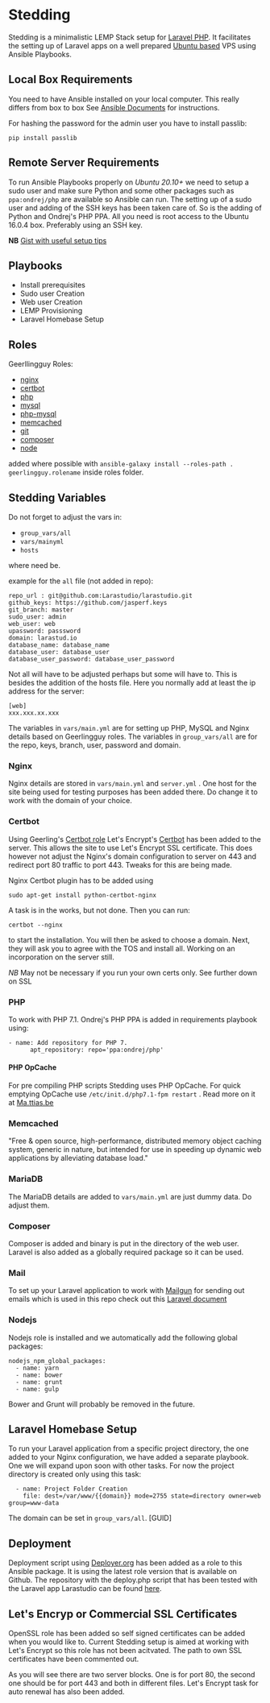 # Stedding
Stedding is a minimalistic LEMP Stack setup for [Laravel PHP](https://laravel.com/). It facilitates the setting up of Laravel apps on a well prepared [Ubuntu based](https://www.ubuntu.com/) VPS using Ansible Playbooks. 


## Local Box Requirements
You need to have Ansible installed on your local computer. This really differs from box to box See [Ansible Documents](http://docs.ansible.com/ansible/intro_installation.html) for instructions.

For hashing the password for the admin user you have to install passlib:
````
pip install passlib
````

## Remote Server Requirements
To run Ansible Playbooks properly on *Ubuntu 20.10+* we need to setup a sudo user and make sure Python and some other packages such as `ppa:ondrej/php` are available so Ansible can run. The setting up of a sudo user and adding of the SSH keys has been taken care of. So is the adding of Python and Ondrej's PHP PPA. All you need is root access to the Ubuntu 16.0.4 box. Preferably using an SSH key.

**NB** [Gist with useful setup tips](https://gist.github.com/jasperf/0be4439bbda9a324dd24e7300f357eb4)

## Playbooks

* Install prerequisites
* Sudo user Creation
* Web user Creation
* LEMP Provisioning
* Laravel Homebase Setup

## Roles

Geerllingguy Roles:
* [nginx](https://github.com/geerlingguy/ansible-role-nginx)
* [certbot](https://github.com/geerlingguy/ansible-role-certbot)
* [php](https://github.com/geerlingguy/ansible-role-php)
* [mysql](https://github.com/geerlingguy/ansible-role-mysql)
* [php-mysql](https://github.com/geerlingguy/ansible-role-php-mysql)
* [memcached](https://github.com/geerlingguy/ansible-role-memcached)
* [git](https://github.com/geerlingguy/ansible-role-git)
* [composer](https://github.com/geerlingguy/ansible-role-composer)
* [node](https://github.com/geerlingguy/ansible-role-nodejs)

added where possible with `ansible-galaxy install --roles-path . geerlingguy.rolename` inside roles folder.

## Stedding Variables
Do not forget to adjust the vars in:

* `group_vars/all` 
* `vars/mainyml` 
* `hosts`

where need be. 

example for the `all` file (not added in repo):
````
repo_url : git@github.com:Larastudio/larastudio.git
github_keys: https://github.com/jasperf.keys
git_branch: master
sudo_user: admin
web_user: web
upassword: passsword
domain: larastud.io
database_name: database_name
database_user: database_user
database_user_password: database_user_password
````
Not all will have to be adjusted perhaps but some will have to. This is besides the addition of the hosts file. Here you normally add at least the ip address for the server:
````
[web]
xxx.xxx.xx.xxx
````
The variables in `vars/main.yml` are for setting up PHP, MySQL and Nginx details based on Geerlingguy roles. The variables in `group_vars/all` are for the repo, keys, branch, user, password and domain.


### Nginx
Nginx details are stored in `vars/main.yml` and `server.yml` . One host for the site being used for testing purposes has been added there. Do change it to work with the domain of your choice.

### Certbot
Using Geerling's [Certbot role](https://github.com/geerlingguy/ansible-role-certbot) Let's Encrypt's [Certbot](https://certbot.eff.org/) has been added to the server. This allows the site to use Let's Encrypt SSL certificate. This does however not adjust the Nginx's domain configuration to server on 443 and redirect port 80 traffic to port 443. Tweaks for this are being made.

Nginx Certbot plugin has to be added using
````
sudo apt-get install python-certbot-nginx
````
A task is in the works, but not done.
Then you can run:
````
certbot --nginx
````
to start the installation. You will then be asked to choose a domain. Next, they will ask you to agree with the TOS and install all. Working on an incorporation on the server still.

*NB* May not be necessary if you run your own certs only. See further down on SSL
### PHP

To work with PHP 7.1. Ondrej's PHP PPA is added in requirements playbook using:
````
- name: Add repository for PHP 7.
      apt_repository: repo='ppa:ondrej/php'
````

#### PHP OpCache

For pre compiling PHP scripts Stedding uses PHP OpCache. For quick emptying OpCache use `/etc/init.d/php7.1-fpm restart` . Read more on it at [Ma.ttias.be](https://ma.ttias.be/how-to-clear-php-opcache/)

### Memcached
"Free & open source, high-performance, distributed memory object caching system, generic in nature, but intended for use in speeding up dynamic web applications by alleviating database load."

### MariaDB

The MariaDB details are added to `vars/main.yml` are just dummy data. Do adjust them.

### Composer

Composer is added and binary is put in the directory of the web user. Laravel is also added as a globally required package so it can be used.

### Mail
To set up your Laravel application to work with [Mailgun](https://www.mailgun.com/) for sending out emails which is used in this repo check out this [Laravel document](https://laravel.com/docs/mail) 
### Nodejs
Nodejs role is installed and we automatically add the following global packages:

````
nodejs_npm_global_packages:
  - name: yarn
  - name: bower
  - name: grunt
  - name: gulp
````

Bower and Grunt will probably be removed in the future.

## Laravel Homebase Setup

To run your Laravel application from a specific project directory, the one added to your Nginx configuration, we have added a separate playbook. One we will expand upon soon with other tasks. For now the project directory is created only using this task:
```
  - name: Project Folder Creation
    file: dest=/var/www/{{domain}} mode=2755 state=directory owner=web group=www-data
````
The domain can be set in `group_vars/all`. [GUID]

## Deployment
Deployment script using [Deployer.org](https://deployer.org/) has been added as a role to this Ansible package. It is using the latest role version that is available on Github.  The repository with the deploy.php script that has been tested with the Laravel app Larastudio can be found [here](https://github.com/jasperf/larastudio). 

## Let's Encryp or Commercial SSL Certificates

OpenSSL role has been added so self signed certificates can be added when you would like to. Current Stedding setup is aimed at working with Let's Encrypt so this role has not been acitvated. The path to own SSL certificates have been commented out.

As you will see there are two server blocks. One is for port 80, the second one should be for port 443 and both in different files. Let's Encrypt task for auto renewal has also been added.
